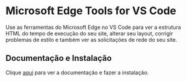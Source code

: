 # Microsoft Edge Tools for VS Code

Use as ferramentas do Microsoft Edge no VS Code para ver a estrutura HTML do tempo de execução do seu site, alterar seu layout, corrigir problemas de estilo e também ver as solicitações de rede do seu site.

## Documentação e Instalação

Clique [aqui](https://marketplace.visualstudio.com/items?itemName=ms-edgedevtools.vscode-edge-devtools) para ver a documentação e fazer a instalação.